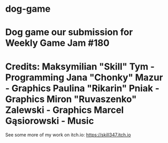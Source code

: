 # dog-game
**Dog game our submission for Weekly Game Jam #180**
====================
Credits:
Maksymilian "Skill" Tym - Programming
Jana "Chonky" Mazur - Graphics
Paulina "Rikarin" Pniak - Graphics
Miron "Ruvaszenko" Zalewski - Graphics
Marcel Gąsiorowski - Music
====================
See some more of my work on itch.io:
https://skill347.itch.io
